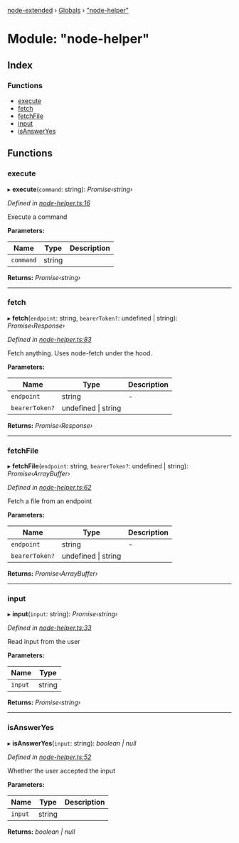 [node-extended](../README.md) › [Globals](../globals.md) › ["node-helper"](_node_helper_.md)

# Module: "node-helper"

## Index

### Functions

* [execute](_node_helper_.md#execute)
* [fetch](_node_helper_.md#fetch)
* [fetchFile](_node_helper_.md#fetchfile)
* [input](_node_helper_.md#input)
* [isAnswerYes](_node_helper_.md#isansweryes)

## Functions

###  execute

▸ **execute**(`command`: string): *Promise‹string›*

*Defined in [node-helper.ts:16](https://github.com/Robbie-Cook/node-helper/blob/47faba3/src/node-helper.ts#L16)*

Execute a command

**Parameters:**

Name | Type | Description |
------ | ------ | ------ |
`command` | string |   |

**Returns:** *Promise‹string›*

___

###  fetch

▸ **fetch**(`endpoint`: string, `bearerToken?`: undefined | string): *Promise‹Response›*

*Defined in [node-helper.ts:83](https://github.com/Robbie-Cook/node-helper/blob/47faba3/src/node-helper.ts#L83)*

Fetch anything.
Uses node-fetch under the hood.

**Parameters:**

Name | Type | Description |
------ | ------ | ------ |
`endpoint` | string | - |
`bearerToken?` | undefined &#124; string |   |

**Returns:** *Promise‹Response›*

___

###  fetchFile

▸ **fetchFile**(`endpoint`: string, `bearerToken?`: undefined | string): *Promise‹ArrayBuffer›*

*Defined in [node-helper.ts:62](https://github.com/Robbie-Cook/node-helper/blob/47faba3/src/node-helper.ts#L62)*

Fetch a file from an endpoint

**Parameters:**

Name | Type | Description |
------ | ------ | ------ |
`endpoint` | string | - |
`bearerToken?` | undefined &#124; string |   |

**Returns:** *Promise‹ArrayBuffer›*

___

###  input

▸ **input**(`input`: string): *Promise‹string›*

*Defined in [node-helper.ts:33](https://github.com/Robbie-Cook/node-helper/blob/47faba3/src/node-helper.ts#L33)*

Read input from the user

**Parameters:**

Name | Type |
------ | ------ |
`input` | string |

**Returns:** *Promise‹string›*

___

###  isAnswerYes

▸ **isAnswerYes**(`input`: string): *boolean | null*

*Defined in [node-helper.ts:52](https://github.com/Robbie-Cook/node-helper/blob/47faba3/src/node-helper.ts#L52)*

Whether the user accepted the input

**Parameters:**

Name | Type | Description |
------ | ------ | ------ |
`input` | string |   |

**Returns:** *boolean | null*
